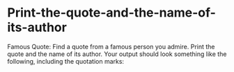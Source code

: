 # Print-the-quote-and-the-name-of-its-author
Famous Quote: Find a quote from a famous person you admire. Print the quote and the name of its author. Your output should look something like the following, including the quotation marks:
